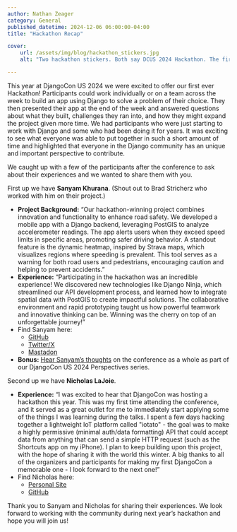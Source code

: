 ```yaml
---
author: Nathan Zeager
category: General
published_datetime: 2024-12-06 06:00:00-04:00
title: "Hackathon Recap"

cover:
    url: /assets/img/blog/hackathon_stickers.jpg
    alt: "Two hackathon stickers. Both say DCUS 2024 Hackathon. The first is a red and yellow sphere with stars to the side. The second is a pink and blue game console."

---
```


This year at DjangoCon US 2024 we were excited to offer our first ever Hackathon! Participants could work individually or on a team across the week to build an app using Django to solve a problem of their choice. They then presented their app at the end of the week and answered questions about what they built, challenges they ran into, and how they might expand the project given more time. We had participants who were just starting to work with Django and some who had been doing it for years. It was exciting to see what everyone was able to put together in such a short amount of time and highlighted that everyone in the Django community has an unique and important perspective to contribute.

We caught up with a few of the participants after the conference to ask about their experiences and we wanted to share them with you.

First up we have **Sanyam Khurana**. (Shout out to Brad Stricherz who worked with him on their project.)

- **Project Background:**  “Our hackathon-winning project combines innovation and functionality to enhance road safety. We developed a mobile app with a Django backend, leveraging PostGIS to analyze accelerometer readings. The app alerts users when they exceed speed limits in specific areas, promoting safer driving behavior. A standout feature is the dynamic heatmap, inspired by Strava maps, which visualizes regions where speeding is prevalent. This tool serves as a warning for both road users and pedestrians, encouraging caution and helping to prevent accidents.”
- **Experience:** “Participating in the hackathon was an incredible experience! We discovered new technologies like Django Ninja, which streamlined our API development process, and learned how to integrate spatial data with PostGIS to create impactful solutions. The collaborative environment and rapid prototyping taught us how powerful teamwork and innovative thinking can be. Winning was the cherry on top of an unforgettable journey!”
- Find Sanyam here:
    - [GitHub](https://github.com/CuriousLearner/)
    - [Twitter/X](https://x.com/ErSanyamKhurana)
    - [Mastadon](https://mastodon.social/@curiouslearner)
- **Bonus:** [Hear Sanyam’s thoughts](https://www.youtube.com/watch?v=M7jthulASzo) on the conference as a whole as part of our DjangoCon US 2024 Perspectives series.

Second up we have **Nicholas LaJoie**.

- **Experience:** “I was excited to hear that DjangoCon was hosting a hackathon this year. This was my first time attending the conference, and it served as a great outlet for me to immediately start applying some of the things I was learning during the talks. I spent a few days hacking together a lightweight IoT platform called "iotato" - the goal was to make a highly permissive (minimal auth/data formatting) API that could accept data from anything that can send a simple HTTP request (such as the Shortcuts app on my iPhone). I plan to keep building upon this project, with the hope of sharing it with the world this winter. A big thanks to all of the organizers and participants for making my first DjangoCon a memorable one - I look forward to the next one!”
- Find Nicholas here:
    - [Personal Site](https://lajoie.me/)
    - [GitHub](https://github.com/SpudNiche)

Thank you to Sanyam and Nicholas for sharing their experiences. We look forward to working with the community during next year’s hackathon and hope you will join us!
